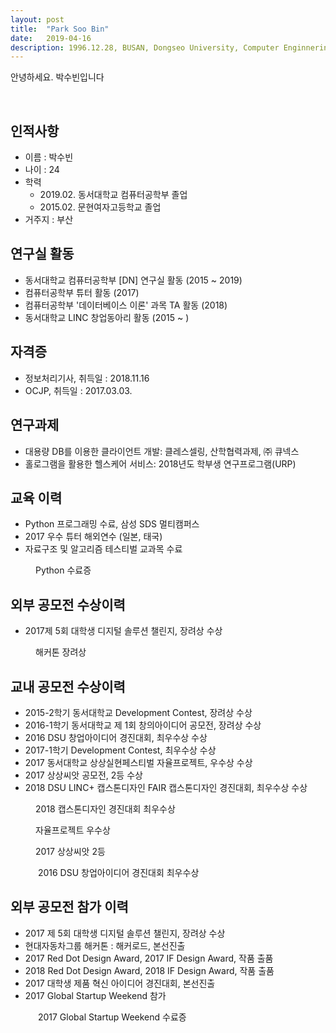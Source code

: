 ```yaml
---
layout: post
title:  "Park Soo Bin"
date:   2019-04-16
description: 1996.12.28, BUSAN, Dongseo University, Computer Enginnering, Web Developer
---
```


<p class="intro"><span class="dropcap">안</span>녕하세요. 박수빈입니다</p>
<br>

## 인적사항

* 이름 : 박수빈
* 나이 : 24
* 학력
    * 2019.02. 동서대학교 컴퓨터공학부 졸업
    * 2015.02. 문현여자고등학교 졸업
* 거주지 : 부산

## 연구실 활동

* 동서대학교 컴퓨터공학부 [DN] 연구실 활동 (2015 ~ 2019)
* 컴퓨터공학부 튜터 활동 (2017)
* 컴퓨터공학부 '데이터베이스 이론' 과목 TA 활동 (2018)
* 동서대학교 LINC 창업동아리 활동 (2015 ~ )

## 자격증

* 정보처리기사, 취득일 : 2018.11.16
* OCJP, 취득일 : 2017.03.03.

## 연구과제

* 대용량 DB를 이용한 클라이언트 개발: 클레스셀링, 산학협력과제, ㈜ 큐넥스
* 홀로그램을 활용한 헬스케어 서비스: 2018년도 학부생 연구프로그램(URP)

## 교육 이력

* Python 프로그래밍 수료, 삼성 SDS 멀티캠퍼스
* 2017 우수 튜터 해외연수 (일본, 태국)
* 자료구조 및 알고리즘 테스티벌 교과목 수료

<figure>
    <img src="/assets/img/python.jpg" alt=""/>
     <figcaption>Python 수료증</figcaption>
</figure>


## 외부 공모전 수상이력

* 2017제 5회 대학생 디지털 솔루션 챌린지, 장려상 수상

<figure>
    <img src="/assets/img/Hack.jpg" alt=""/>
     <figcaption>해커톤 장려상</figcaption>
</figure>


## 교내 공모전 수상이력

* 2015-2학기 동서대학교 Development Contest, 장려상 수상
* 2016-1학기 동서대학교 제 1회 창의아이디어 공모전, 장려상 수상
* 2016 DSU 창업아이디어 경진대회, 최우수상 수상
* 2017-1학기 Development Contest, 최우수상 수상
* 2017 동서대학교 상상실현페스티벌 자율프로젝트, 우수상 수상
* 2017 상상씨앗 공모전, 2등 수상
* 2018 DSU LINC+ 캡스톤디자인 FAIR 캡스톤디자인 경진대회, 최우수상 수상

<figure>
    <img src="/assets/img/캡스톤최우수.jpg" alt=""/>
     <figcaption>2018 캡스톤디자인 경진대회 최우수상</figcaption>
</figure>
<figure>
    <img src="/assets/img/자율프로젝트.jpg" alt=""/>
     <figcaption>자율프로젝트 우수상</figcaption>
</figure>
<figure>
    <img src="/assets/img/상상씨앗2등.jpg" alt=""/>
     <figcaption>2017 상상씨앗 2등</figcaption>
</figure>
<figure>
    <img src="/assets/img/DSU창업.jpg" alt=""/>
     <figcaptio>2016 DSU 창업아이디어 경진대회 최우수상</figcaption>
</figure>


## 외부 공모전 참가 이력

* 2017 제 5회 대학생 디지털 솔루션 챌린지, 장려상 수상
* 현대자동차그룹 해커톤 : 해커로드, 본선진출 
* 2017 Red Dot Design Award, 2017 IF Design Award, 작품 출품
* 2018 Red Dot Design Award, 2018 IF Design Award, 작품 출품
* 2017 대학생 제품 혁신 아이디어 경진대회, 본선진출
* 2017 Global Startup Weekend 참가

<figure>
    <img src="/assets/img/global.jpg" alt=""/>
     <figcaptio>2017 Global Startup Weekend 수료증</figcaption>
</figure>

<br><br><br><br>
